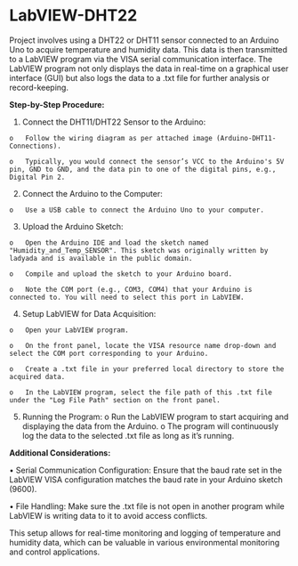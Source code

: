 # LabVIEW-DHT22

Project involves using a DHT22 or DHT11 sensor connected to an Arduino Uno to acquire temperature and humidity data. This data is then transmitted to a LabVIEW program via the VISA serial communication interface. The LabVIEW program not only displays the data in real-time on a graphical user interface (GUI) but also logs the data to a .txt file for further analysis or record-keeping.

**Step-by-Step Procedure:**
  1.	Connect the DHT11/DHT22 Sensor to the Arduino:
     
    o	Follow the wiring diagram as per attached image (Arduino-DHT11-Connections).
    
    o	Typically, you would connect the sensor’s VCC to the Arduino's 5V pin, GND to GND, and the data pin to one of the digital pins, e.g., Digital Pin 2.
    
  2.	Connect the Arduino to the Computer:
     
    o	Use a USB cable to connect the Arduino Uno to your computer.

  3.	Upload the Arduino Sketch:
     
    o	Open the Arduino IDE and load the sketch named "Humidity_and_Temp_SENSOR". This sketch was originally written by ladyada and is available in the public domain.

    o	Compile and upload the sketch to your Arduino board.
    
    o	Note the COM port (e.g., COM3, COM4) that your Arduino is connected to. You will need to select this port in LabVIEW.
  4.	Setup LabVIEW for Data Acquisition:
     
    o	Open your LabVIEW program.
    
    o	On the front panel, locate the VISA resource name drop-down and select the COM port corresponding to your Arduino.
    
    o	Create a .txt file in your preferred local directory to store the acquired data.
    
    o	In the LabVIEW program, select the file path of this .txt file under the "Log File Path" section on the front panel.
    
  5.	Running the Program:
    o	Run the LabVIEW program to start acquiring and displaying the data from the Arduino.
    o	The program will continuously log the data to the selected .txt file as long as it’s running.

**Additional Considerations:**

  •	Serial Communication Configuration: Ensure that the baud rate set in the LabVIEW VISA configuration matches the baud rate in your Arduino sketch (9600).
  
  •	File Handling: Make sure the .txt file is not open in another program while LabVIEW is writing data to it to avoid access conflicts.
  
This setup allows for real-time monitoring and logging of temperature and humidity data, which can be valuable in various environmental monitoring and control applications.
